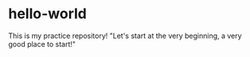 # hello-world
This is my practice repository! "Let's start at the very beginning, a very good place to start!"
